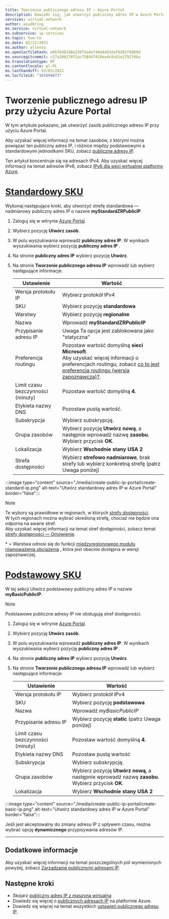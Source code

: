```yaml
---
title: Tworzenie publicznego adresu IP — Azure Portal
description: Dowiedz się, jak utworzyć publiczny adres IP w Azure Portal
services: virtual-network
author: asudbring
ms.service: virtual-network
ms.subservice: ip-services
ms.topic: how-to
ms.date: 02/22/2021
ms.author: allensu
ms.openlocfilehash: e6b7648188e2307da4ef40e0ab3daf6201f9d89d
ms.sourcegitcommit: c27a20b278f2ac758447418ea4c8c61e27927d6a
ms.translationtype: MT
ms.contentlocale: pl-PL
ms.lasthandoff: 03/03/2021
ms.locfileid: "101694873"
---
```

# <a name="create-a-public-ip-address-using-the-azure-portal"></a>Tworzenie publicznego adresu IP przy użyciu Azure Portal

W tym artykule pokazano, jak utworzyć zasób publicznego adresu IP przy użyciu Azure Portal. 

Aby uzyskać więcej informacji na temat zasobów, z którymi można powiązać ten publiczny adres IP, i różnice między podstawowymi a standardowymi jednostkami SKU, zobacz [publiczne adresy IP](./public-ip-addresses.md). 

Ten artykuł koncentruje się na adresach IPv4. Aby uzyskać więcej informacji na temat adresów IPv6, zobacz [IPv6 dla sieci wirtualnej platformy Azure](./ipv6-overview.md).

# <a name="standard-sku"></a>[**Standardowy SKU**](#tab/option-create-public-ip-standard-zones)

Wykonaj następujące kroki, aby utworzyć strefę standardowa — nadmiarowy publiczny adres IP o nazwie **myStandardZRPublicIP**.

1. Zaloguj się w witrynie [Azure Portal](https://portal.azure.com/).
2. Wybierz pozycję **Utwórz zasób**. 
3. W polu wyszukiwania wprowadź **publiczny adres IP**. W wynikach wyszukiwania wybierz pozycję **publiczny adres IP** .
4. Na stronie **publiczny adres IP** wybierz pozycję **Utwórz**.
5. Na stronie **Tworzenie publicznego adresu IP** wprowadź lub wybierz następujące informacje: 

    | Ustawienie                 | Wartość                       |
    | ---                     | ---                         |
    | Wersja protokołu IP              | Wybierz protokół IPv4                 |    
    | SKU                     | Wybierz pozycję **standardowa**         |
    | Warstwy                   | Wybierz pozycję **regionalne**         |
    | Nazwa                    | Wprowadź **myStandardZRPublicIP**          |
    | Przypisanie adresu IP   | Uwaga Ta opcja jest zablokowana jako "statyczna"                                        |
    | Preferencja routingu      | Pozostaw wartość domyślną **sieci Microsoft**. </br> Aby uzyskać więcej informacji o preferencjach routingu, zobacz [co to jest preferencja routingu (wersja zapoznawcza)?](./routing-preference-overview.md). |
    | Limit czasu bezczynności (minuty)  | Pozostaw wartość domyślną **4**.        |
    | Etykieta nazwy DNS          | Pozostaw pustą wartość.    |
    | Subskrypcja            | Wybierz subskrypcję.   |
    | Grupa zasobów          | Wybierz pozycję **Utwórz nową**, a następnie wprowadź nazwę **zasobu**. </br> Wybierz przycisk **OK**. |
    | Lokalizacja                | Wybierz **Wschodnie stany USA 2**      |
    | Strefa dostępności       | Wybierz **strefowo nadmiarowe**, brak strefy lub wybierz konkretną strefę (patrz Uwaga poniżej) |

:::image type="content" source="./media/create-public-ip-portal/create-standard-ip.png" alt-text="Utwórz standardowy adres IP w Azure Portal" border="false":::

> [!NOTE]
> Te wybory są prawidłowe w regionach, w których [strefy dostępności](../availability-zones/az-overview.md?toc=%2fazure%2fvirtual-network%2ftoc.json#availability-zones). </br>
W tych regionach można wybrać określoną strefę, chociaż nie będzie ona odporna na awarie stref. </br> Aby uzyskać więcej informacji na temat stref dostępności, zobacz temat [strefy dostępności — Omówienie](https://docs.microsoft.com/azure/availability-zones/az-overview).

\* = Warstwa odnosi się do funkcji [międzyregionowego modułu równoważenia obciążenia](../load-balancer/cross-region-overview.md) , która jest obecnie dostępna w wersji zapoznawczej.

# <a name="basic-sku"></a>[**Podstawowy SKU**](#tab/option-create-public-ip-basic)

W tej sekcji Utwórz podstawowy publiczny adres IP o nazwie **myBasicPublicIP**. 

> [!NOTE]
> Podstawowe publiczne adresy IP nie obsługują stref dostępności.

1. Zaloguj się w witrynie [Azure Portal](https://portal.azure.com/).
2. Wybierz pozycję **Utwórz zasób**. 
3. W polu wyszukiwania wprowadź **publiczny adres IP**. W wynikach wyszukiwania wybierz pozycję **publiczny adres IP** .
4. Na stronie **publiczny adres IP** wybierz pozycję **Utwórz**.
5. Na stronie **Tworzenie publicznego adresu IP** wprowadź lub wybierz następujące informacje: 

    | Ustawienie                 | Wartość                       |
    | ---                     | ---                         |
    | Wersja protokołu IP              | Wybierz protokół IPv4                 |    
    | SKU                     | Wybierz pozycję **podstawowa**         |
    | Nazwa                    | Wprowadź *myBasicPublicIP*          |
    | Przypisanie adresu IP   | Wybierz pozycję **static** (patrz Uwaga poniżej)                                     |
    | Limit czasu bezczynności (minuty)  | Pozostaw wartość domyślną **4**.       |
    | Etykieta nazwy DNS          | Pozostaw pustą wartość    |
    | Subskrypcja            | Wybierz subskrypcję.   |
    | Grupa zasobów          | Wybierz pozycję **Utwórz nową**, a następnie wprowadź nazwę **zasobu**. </br> Wybierz przycisk **OK**. |
    | Lokalizacja                | Wybierz **Wschodnie stany USA 2**      |

:::image type="content" source="./media/create-public-ip-portal/create-basic-ip.png" alt-text="Utwórz standardowy adres IP w Azure Portal" border="false":::

Jeśli jest akceptowalny do zmiany adresu IP z upływem czasu, można wybrać opcję **dynamicznego** przypisywania adresów IP.

---

## <a name="additional-information"></a>Dodatkowe informacje 

Aby uzyskać więcej informacji na temat poszczególnych pól wymienionych powyżej, zobacz [Zarządzanie publicznymi adresami IP](./virtual-network-public-ip-address.md#create-a-public-ip-address).

## <a name="next-steps"></a>Następne kroki
- Skojarz [publiczny adres IP z maszyną wirtualną](./associate-public-ip-address-vm.md#azure-portal)
- Dowiedz się więcej o [publicznych adresach IP](./public-ip-addresses.md#public-ip-addresses) na platformie Azure.
- Dowiedz się więcej na temat wszystkich [ustawień publicznego adresu IP](virtual-network-public-ip-address.md#create-a-public-ip-address).